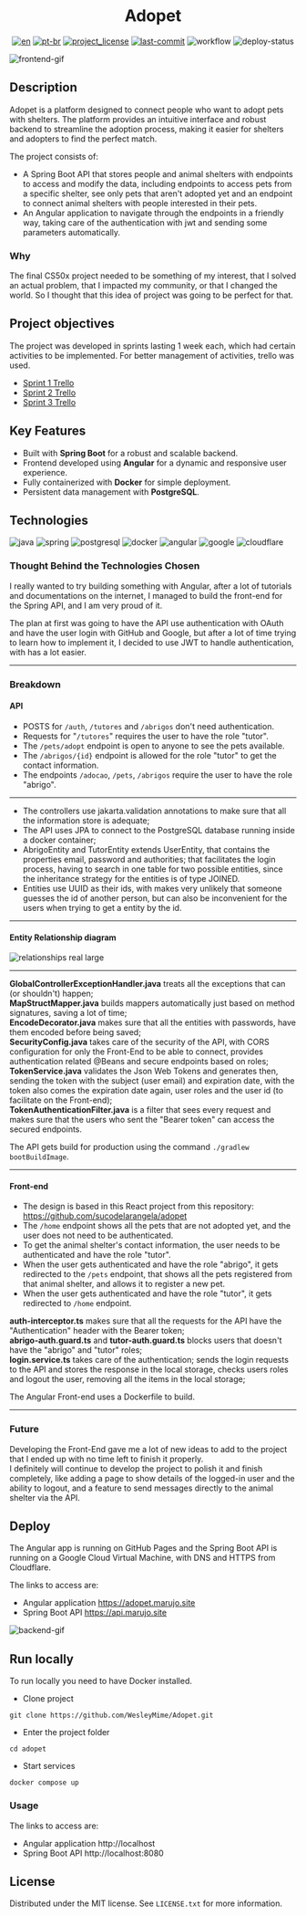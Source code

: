 <div align="center">
<h1> Adopet </h1>

[![en][en-shield]][en-url]
[![pt-br][pt-br-shield]][pt-br-url]
[![project_license][license-shield]][license-url]
[![last-commit][commit-shield]][commit-url]
![workflow][workflow-shield]
![deploy-status]
</div>

![frontend-gif]

## Description

Adopet is a platform designed to connect people who want to adopt pets with shelters. The platform provides an 
intuitive interface and robust backend to streamline the adoption process, making it easier for shelters and adopters 
to find the perfect match.

The project consists of:
- A Spring Boot API that stores people and animal shelters with endpoints to access and modify the data, including endpoints
to access pets from a specific shelter, see only pets that aren't adopted yet and an endpoint to connect
animal shelters with people interested in their pets.
- An Angular application to navigate through the endpoints in a friendly way, taking care of the authentication with jwt and
sending some parameters automatically.

### Why
The final CS50x project needed to be something of my interest, that I solved an actual problem, that I impacted my community, 
or that I changed the world. So I thought that this idea of project was going to be perfect for that.


## Project objectives

The project was developed in sprints lasting 1 week each, which had certain activities to be implemented. 
For better management of activities, trello was used.

- [Sprint 1 Trello](https://trello.com/b/gQC25pZg/challenge-back-end-6-semana-1)
- [Sprint 2 Trello](https://trello.com/b/005pszqz/challenge-back-end-6-semana-2)
- [Sprint 3 Trello](https://trello.com/b/7Rcwmzcg/alura-challenge-back-end-6-semana-3-e-4)

## Key Features

- Built with **Spring Boot** for a robust and scalable backend.
- Frontend developed using **Angular** for a dynamic and responsive user experience.
- Fully containerized with **Docker** for simple deployment.
- Persistent data management with **PostgreSQL**.

## Technologies

![java] ![spring] ![postgresql] ![docker] ![angular] ![google] ![cloudflare]

### Thought Behind the Technologies Chosen

I really wanted to try building something with Angular, after a lot of tutorials and documentations on the internet,
I managed to build the front-end for the Spring API, and I am very proud of it.

The plan at first was going to have the API use authentication with OAuth and have the user login with GitHub and Google,
but after a lot of time trying to learn how to implement it, I decided to use JWT to handle authentication, with has a lot easier.

---

### Breakdown

#### API

- POSTS for `/auth`, `/tutores` and `/abrigos` don't need authentication.
- Requests for "`/tutores`" requires the user to have the role "tutor".
- The `/pets/adopt` endpoint is open to anyone to see the pets available.
- The `/abrigos/{id}` endpoint is allowed for the role "tutor" to get the contact information.
- The endpoints `/adocao`, `/pets`, `/abrigos` require the user to have the role "abrigo".
---
- The controllers use jakarta.validation annotations to make sure that all the information store is adequate;
- The API uses JPA to connect to the PostgreSQL database running inside a docker container;
- AbrigoEntity and TutorEntity extends UserEntity, that contains the properties email, password and authorities;
that facilitates the login process, having to search in one table for two possible entities, since the inheritance strategy
for the entities is of type JOINED.
- Entities use UUID as their ids, with makes very unlikely that someone guesses the id of another person, but can also be
inconvenient for the users when trying to get a entity by the id.
---

#### Entity Relationship diagram
![relationships real large](https://github.com/user-attachments/assets/0d9db12f-ee61-4bc0-90d5-eebddd3da4ee)

---

**GlobalControllerExceptionHandler.java** treats all the exceptions that can (or shouldn't) happen;  
**MapStructMapper.java** builds mappers automatically just based on method signatures, saving a lot of time;  
**EncodeDecorator.java** makes sure that all the entities with passwords, have them encoded before being saved;  
**SecurityConfig.java** takes care of the security of the API, with CORS configuration for only the Front-End to be able to connect,
provides authentication related @Beans and secure endpoints based on roles;  
**TokenService.java** validates the Json Web Tokens and generates then, sending the token with the subject (user email) and expiration date,
with the token also comes the expiration date again, user roles and the user id (to facilitate on the Front-end);  
**TokenAuthenticationFilter.java** is a filter that sees every request and makes sure that the users who sent the "Bearer token"
can access the secured endpoints.  

The API gets build for production using the command `./gradlew bootBuildImage`.

---

#### Front-end
- The design is based in this React project from this repository: https://github.com/sucodelarangela/adopet  
- The `/home` endpoint shows all the pets that are not adopted yet, and the user does not need to be authenticated.  
- To get the animal shelter's contact information, the user needs to be authenticated and have the role "tutor".  
- When the user gets authenticated and have the role "abrigo", it gets redirected to the `/pets` endpoint, that shows 
all the pets registered from that animal shelter, and allows it to register a new pet.  
- When the user gets authenticated and have the role "tutor", it gets redirected to `/home` endpoint.

**auth-interceptor.ts** makes sure that all the requests for the API have the "Authentication" header with the Bearer token;  
**abrigo-auth.guard.ts** and **tutor-auth.guard.ts** blocks users that doesn't have the "abrigo" and "tutor" roles;  
**login.service.ts** takes care of the authentication; sends the login requests to the API and stores the response in 
the local storage, checks users roles and logout the user, removing all the items in the local storage;

The Angular Front-end uses a Dockerfile to build.

---

### Future

Developing the Front-End gave me a lot of new ideas to add to the project that I ended up with no time left to finish it properly.  
I definitely will continue to develop the project to polish it and finish completely, like adding a page to show details of the
logged-in user and the ability to logout, and a feature to send messages directly to the animal shelter via the API.

## Deploy

The Angular app is running on GitHub Pages and the Spring Boot API is running on a Google Cloud Virtual Machine, 
with DNS and HTTPS from Cloudflare.

The links to access are:

- Angular application https://adopet.marujo.site
- Spring Boot API https://api.marujo.site

![backend-gif]

## Run locally


To run locally you need to have Docker installed.

- Clone project

```
git clone https://github.com/WesleyMime/Adopet.git
```

- Enter the project folder

```
cd adopet
```

- Start services

```
docker compose up
```

### Usage

The links to access are:

- Angular application http://localhost
- Spring Boot API http://localhost:8080

## License

Distributed under the MIT license. See `LICENSE.txt` for more information.

[frontend-gif]: /adopetApp/src/assets/frontend.gif
[backend-gif]: /adopetApp/src/assets/backend.gif
[en-shield]: https://img.shields.io/badge/lang-en-green.svg?style=for-the-badge
[en-url]: https://github.com/WesleyMime/adopet/blob/main/README.md
[pt-br-shield]: https://img.shields.io/badge/lang-pt--br-lightdarkgreen.svg?style=for-the-badge
[pt-br-url]: https://github.com/WesleyMime/adopet/blob/main/README.pt-br.md
[commit-shield]: https://img.shields.io/github/last-commit/wesleymime/adopet.svg?style=for-the-badge
[commit-url]: https://github.com/wesleymime/adopet/commit
[license-shield]: https://img.shields.io/github/license/wesleymime/adopet.svg?style=for-the-badge
[license-url]: https://github.com/wesleymime/adopet/blob/master/LICENSE.txt
[workflow-shield]: https://img.shields.io/github/actions/workflow/status/wesleymime/adopet/.github/workflows/main.yml?style=for-the-badge
[workflow-url]: https://img.shields.io/github/actions/workflow/status/wesleymime/adopet/.github/workflows/main.yml
[deploy-status]: http://167.234.233.130:3001/api/badge/1/status?upColor=lightdarkgreen&style=for-the-badge

[java]: https://img.shields.io/badge/Java-000000?logo=openjdk&logoColor=white&style=for-the-badge
[spring]: https://img.shields.io/badge/Spring%20Boot-6DB33F?logo=springboot&logoColor=fff&style=for-the-badge
[postgresql]: https://img.shields.io/badge/postgresql-4169E1?style=for-the-badge&logo=postgresql&logoColor=white
[docker]: https://img.shields.io/badge/docker-2496ED?logo=docker&logoColor=white&style=for-the-badge
[angular]: https://img.shields.io/badge/Angular-%23DD0031.svg?logo=angular&logoColor=white&style=for-the-badge
[google]: https://img.shields.io/badge/Google%20Cloud-%234285F4.svg?logo=google-cloud&logoColor=white&style=for-the-badge
[cloudflare]: https://img.shields.io/badge/Cloudflare-F38020?logo=Cloudflare&logoColor=white&style=for-the-badge
